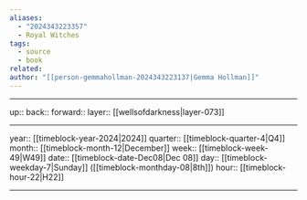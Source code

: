 ```yaml
---
aliases:
  - "2024343223357"
  - Royal Witches
tags:
  - source
  - book
related: 
author: "[[person-gemmahollman-2024343223137|Gemma Hollman]]"
---
```




***

up:: 
back:: 
forward:: 
layer:: [[wellsofdarkness|layer-073]]

***

year:: [[timeblock-year-2024|2024]]
quarter:: [[timeblock-quarter-4|Q4]]
month:: [[timeblock-month-12|December]]
week:: [[timeblock-week-49|W49]]
date:: [[timeblock-date-Dec08|Dec 08]]
day:: [[timeblock-weekday-7|Sunday]] ([[timeblock-monthday-08|8th]])
hour:: [[timeblock-hour-22|H22]]

***
